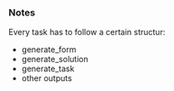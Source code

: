 ### Notes

Every task has to follow a certain structur:

* generate_form
* generate_solution
* generate_task
* other outputs
